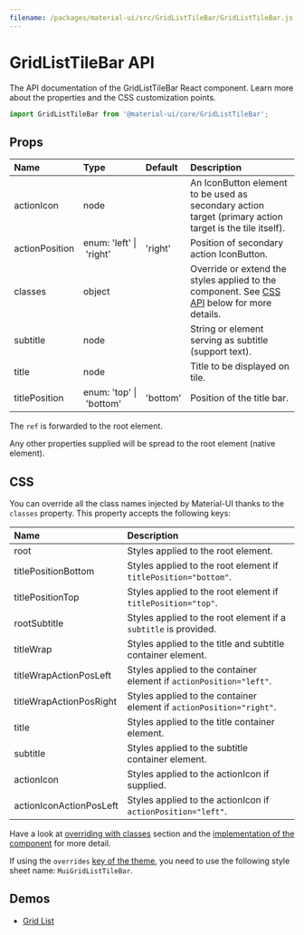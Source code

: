 ```yaml
---
filename: /packages/material-ui/src/GridListTileBar/GridListTileBar.js
---
```


<!--- This documentation is automatically generated, do not try to edit it. -->

# GridListTileBar API

<p class="description">The API documentation of the GridListTileBar React component. Learn more about the properties and the CSS customization points.</p>

```js
import GridListTileBar from '@material-ui/core/GridListTileBar';
```

## Props

| Name                                          | Type                                                                              | Default                                    | Description                                                                                             |
| :-------------------------------------------- | :-------------------------------------------------------------------------------- | :----------------------------------------- | :------------------------------------------------------------------------------------------------------ |
| <span class="prop-name">actionIcon</span>     | <span class="prop-type">node</span>                                               |                                            | An IconButton element to be used as secondary action target (primary action target is the tile itself). |
| <span class="prop-name">actionPosition</span> | <span class="prop-type">enum:&nbsp;'left'&nbsp;&#124;<br>&nbsp;'right'<br></span> | <span class="prop-default">'right'</span>  | Position of secondary action IconButton.                                                                |
| <span class="prop-name">classes</span>        | <span class="prop-type">object</span>                                             |                                            | Override or extend the styles applied to the component. See [CSS API](#css) below for more details.     |
| <span class="prop-name">subtitle</span>       | <span class="prop-type">node</span>                                               |                                            | String or element serving as subtitle (support text).                                                   |
| <span class="prop-name">title</span>          | <span class="prop-type">node</span>                                               |                                            | Title to be displayed on tile.                                                                          |
| <span class="prop-name">titlePosition</span>  | <span class="prop-type">enum:&nbsp;'top'&nbsp;&#124;<br>&nbsp;'bottom'<br></span> | <span class="prop-default">'bottom'</span> | Position of the title bar.                                                                              |

The `ref` is forwarded to the root element.

Any other properties supplied will be spread to the root element (native element).

## CSS

You can override all the class names injected by Material-UI thanks to the `classes` property.
This property accepts the following keys:

| Name                                                   | Description                                                          |
| :----------------------------------------------------- | :------------------------------------------------------------------- |
| <span class="prop-name">root</span>                    | Styles applied to the root element.                                  |
| <span class="prop-name">titlePositionBottom</span>     | Styles applied to the root element if `titlePosition="bottom"`.      |
| <span class="prop-name">titlePositionTop</span>        | Styles applied to the root element if `titlePosition="top"`.         |
| <span class="prop-name">rootSubtitle</span>            | Styles applied to the root element if a `subtitle` is provided.      |
| <span class="prop-name">titleWrap</span>               | Styles applied to the title and subtitle container element.          |
| <span class="prop-name">titleWrapActionPosLeft</span>  | Styles applied to the container element if `actionPosition="left"`.  |
| <span class="prop-name">titleWrapActionPosRight</span> | Styles applied to the container element if `actionPosition="right"`. |
| <span class="prop-name">title</span>                   | Styles applied to the title container element.                       |
| <span class="prop-name">subtitle</span>                | Styles applied to the subtitle container element.                    |
| <span class="prop-name">actionIcon</span>              | Styles applied to the actionIcon if supplied.                        |
| <span class="prop-name">actionIconActionPosLeft</span> | Styles applied to the actionIcon if `actionPosition="left"`.         |

Have a look at [overriding with classes](/customization/overrides/#overriding-with-classes) section
and the [implementation of the component](https://github.com/mui-org/material-ui/blob/next/packages/material-ui/src/GridListTileBar/GridListTileBar.js)
for more detail.

If using the `overrides` [key of the theme](/customization/themes/#css),
you need to use the following style sheet name: `MuiGridListTileBar`.

## Demos

- [Grid List](/demos/grid-list/)
